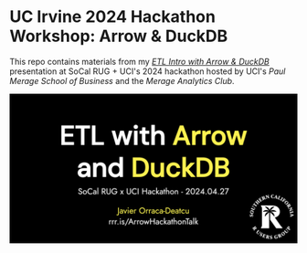 # UC Irvine 2024 Hackathon Workshop: Arrow & DuckDB

This repo contains materials from my [_ETL Intro with Arrow & DuckDB_](javorraca.github.io/UCI-2024-Hackathon-Workshop-Arrow-DuckDB/) presentation at SoCal RUG + UCI's 2024 hackathon hosted by UCI's _Paul Merage School of Business_ and the _Merage Analytics Club_.

![](images/ArrowHackathonTalk.png)

